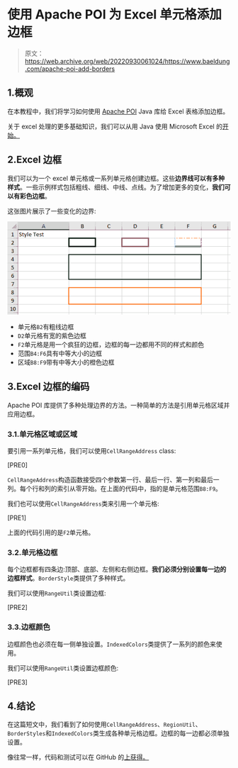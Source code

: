 # 使用 Apache POI 为 Excel 单元格添加边框

> 原文：<https://web.archive.org/web/20220930061024/https://www.baeldung.com/apache-poi-add-borders>

## 1.概观

在本教程中，我们将学习如何使用 [Apache POI](https://web.archive.org/web/20220524015028/https://poi.apache.org/) Java 库给 Excel 表格添加边框。

关于 excel 处理的更多基础知识，我们可以从用 Java 使用 Microsoft Excel 的[开始。](/web/20220524015028/https://www.baeldung.com/java-microsoft-excel)

## 2.Excel 边框

我们可以为一个 excel 单元格或一系列单元格创建边框。这些**边界线可以有多种样式**。一些示例样式包括粗线、细线、中线、点线。为了增加更多的变化，**我们可以有彩色边框**。

这张图片展示了一些变化的边界:

[![](img/f618b41444c90f9223b814b7ff809cba.png)](/web/20220524015028/https://www.baeldung.com/wp-content/uploads/2021/11/ExcelCellBorders.png)

*   单元格`B2`有粗线边框
*   `D2`单元格有宽的紫色边框
*   `F2`单元格是用一个疯狂的边框，边框的每一边都用不同的样式和颜色
*   范围`B4:F6`具有中等大小的边框
*   区域`B8:F9`带有中等大小的橙色边框

## 3.Excel 边框的编码

Apache POI 库提供了多种处理边界的方法。一种简单的方法是引用单元格区域并应用边框。

### 3.1.单元格区域或区域

要引用一系列单元格，我们可以使用`CellRangeAddress` class:

[PRE0]

`CellRangeAddress`构造函数接受四个参数第一行、最后一行、第一列和最后一列。每个行和列的索引从零开始。在上面的代码中，指的是单元格范围`B8:F9`。

我们也可以使用`CellRangeAddress`类来引用一个单元格:

[PRE1]

上面的代码引用的是`F2`单元格。

### 3.2.单元格边框

每个边框都有四条边:顶部、底部、左侧和右侧边框。**我们必须分别设置每一边的边框样式**。`BorderStyle`类提供了多种样式。

我们可以使用`RangeUtil`类设置边框:

[PRE2]

### 3.3.边框颜色

边框颜色也必须在每一侧单独设置。`IndexedColors`类提供了一系列的颜色来使用。

我们可以使用`RangeUtil`类设置边框颜色:

[PRE3]

## 4.结论

在这篇短文中，我们看到了如何使用`CellRangeAddress`、`RegionUtil`、`BorderStyles`和`IndexedColors`类生成各种单元格边框。边框的每一边都必须单独设置。

像往常一样，代码和测试可以在 GitHub 的[上获得。](https://web.archive.org/web/20220524015028/https://github.com/eugenp/tutorials/tree/master/apache-poi)